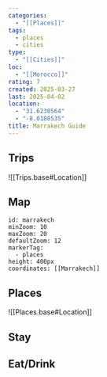 ```yaml
---
categories:
  - "[[Places]]"
tags:
  - places
  - cities
type:
  - "[[Cities]]"
loc:
  - "[[Morocco]]"
rating: 7
created: 2025-03-27
last: 2025-04-02
location:
  - "31.6230564"
  - "-8.0180535"
title: Marrakech Guide
---
```

## Trips

![[Trips.base#Location]]

## Map

```leaflet
id: marrakech
minZoom: 10
maxZoom: 20
defaultZoom: 12
markerTag:
  - places
height: 400px
coordinates: [[Marrakech]]
```

## Places

![[Places.base#Location]]


## Stay


## Eat/Drink